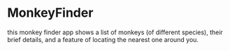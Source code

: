 # MonkeyFinder
this monkey finder app shows a list of monkeys (of different species), their brief details, and a feature of locating the nearest one around you.
